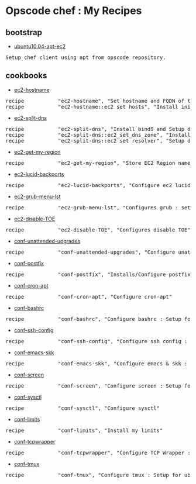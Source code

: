 # Opscode chef : My Recipes

## bootstrap

* [ubuntu10.04-apt-ec2](https://github.com/nxhack/chef/blob/master/bootstrap/ubuntu10.04-apt-ec2.erb)
<pre>
Setup chef client using apt from opscode repository.
</pre>

## cookbooks

* [ec2-hostname](https://github.com/nxhack/chef/tree/master/cookbooks/ec2-hostname)
<pre>
recipe           "ec2-hostname", "Set hostname and FQDN of the node."
recipe           "ec2-hostname::ec2_set_hosts", "Install init script - modify hosts file at boot time."
</pre>

* [ec2-split-dns](https://github.com/nxhack/chef/tree/master/cookbooks/ec2-split-dns)
<pre>
recipe           "ec2-split-dns", "Install bind9 and Setup dns zone files for Split DNS." 
recipe           "ec2-split-dns::ec2_set_dns_zone", "Install init script - modify dns zone files at boot time." 
recipe           "ec2-split-dns::ec2_set_resolver", "Setup dns resolver related files. : /etc/resolv.conf /etc/dhcp3/dhclient.conf"
</pre>

* [ec2-get-my-region](https://github.com/nxhack/chef/tree/master/cookbooks/ec2-get-my-region)
<pre>
recipe           "ec2-get-my-region", "Store EC2 Region name to node attribute"
</pre>

* [ec2-lucid-backports](https://github.com/nxhack/chef/tree/master/cookbooks/ec2-lucid-backports)
<pre>
recipe           "ec2-lucid-backports", "Configure ec2 lucid backports repository"
</pre>

* [ec2-grub-menu-lst](https://github.com/nxhack/chef/tree/master/cookbooks/ec2-grub-menu-lst)
<pre>
recipe           "ec2-grub-menu-lst", "Configures grub : setup kernel options"
</pre>

* [ec2-disable-TOE](https://github.com/nxhack/chef/tree/master/cookbooks/ec2-disable-TOE)
<pre>
recipe           "ec2-disable-TOE", "Configures disable TOE"
</pre>

* [conf-unattended-upgrades](https://github.com/nxhack/chef/tree/master/cookbooks/conf-unattended-upgrades)
<pre>
recipe           "conf-unattended-upgrades", "Configure unattended-upgrades"
</pre>

* [conf-postfix](https://github.com/nxhack/chef/tree/master/cookbooks/conf-postfix)
<pre>
recipe           "conf-postfix", "Installs/Configure postfix"
</pre>

* [conf-cron-apt](https://github.com/nxhack/chef/tree/master/cookbooks/conf-cron-apt)
<pre>
recipe           "conf-cron-apt", "Configure cron-apt"
</pre>

* [conf-bashrc](https://github.com/nxhack/chef/tree/master/cookbooks/conf-bashrc)
<pre>
recipe           "conf-bashrc", "Configure bashrc : Setup for ubuntu account."
</pre>

* [conf-ssh-config](https://github.com/nxhack/chef/tree/master/cookbooks/conf-ssh-config)
<pre>
recipe           "conf-ssh-config", "Configure ssh config : Setup for ubuntu account."
</pre>

* [conf-emacs-skk](https://github.com/nxhack/chef/tree/master/cookbooks/conf-emacs-skk)
<pre>
recipe           "conf-emacs-skk", "Configure emacs & skk : Setup for ubuntu account."
</pre>

* [conf-screen](https://github.com/nxhack/chef/tree/master/cookbooks/conf-screen)
<pre>
recipe           "conf-screen", "Configure screen : Setup for ubuntu account."
</pre>

* [conf-sysctl](https://github.com/nxhack/chef/tree/master/cookbooks/conf-sysctl)
<pre>
recipe           "conf-sysctl", "Configure sysctl"
</pre>

* [conf-limits](https://github.com/nxhack/chef/tree/master/cookbooks/conf-limits)
<pre>
recipe           "conf-limits", "Install my limits"
</pre>

* [conf-tcpwrapper](https://github.com/nxhack/chef/tree/master/cookbooks/conf-tcpwrapper)
<pre>
recipe           "conf-tcpwrapper", "Configure TCP Wrapper : Setup /etc/hosts.allow file."
</pre>

* [conf-tmux](https://github.com/nxhack/chef/tree/master/cookbooks/conf-tmux)
<pre>
recipe           "conf-tmux", "Configure tmux : Setup for ubuntu account."
</pre>
